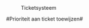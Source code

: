 <properties>
	<page>
		<title>Ticketsysteem</title>
	</page>
	<menu>
		<position>Ticketsysteem 
		<title>Introductie</title>
	</menu>
</properties>

#Prioriteit aan ticket toewijzen#
<description>
